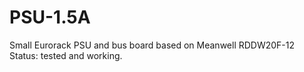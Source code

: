 # PSU-1.5A
Small Eurorack PSU and bus board based on Meanwell RDDW20F-12
Status: tested and working.

